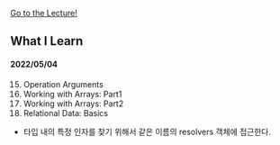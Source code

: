[Go to the Lecture!](https://www.udemy.com/course/graphql-bootcamp/)

## What I Learn

#### 2022/05/04

15. Operation Arguments
16. Working with Arrays: Part1
17. Working with Arrays: Part2
18. Relational Data: Basics

- 타입 내의 특정 인자를 찾기 위해서 같은 이름의 resolvers 객체에 접근한다.
